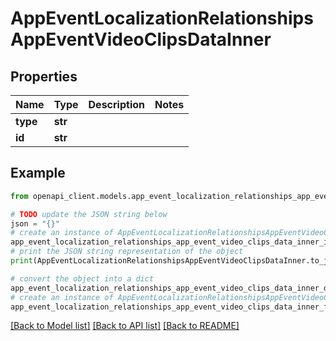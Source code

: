 # AppEventLocalizationRelationshipsAppEventVideoClipsDataInner


## Properties

Name | Type | Description | Notes
------------ | ------------- | ------------- | -------------
**type** | **str** |  | 
**id** | **str** |  | 

## Example

```python
from openapi_client.models.app_event_localization_relationships_app_event_video_clips_data_inner import AppEventLocalizationRelationshipsAppEventVideoClipsDataInner

# TODO update the JSON string below
json = "{}"
# create an instance of AppEventLocalizationRelationshipsAppEventVideoClipsDataInner from a JSON string
app_event_localization_relationships_app_event_video_clips_data_inner_instance = AppEventLocalizationRelationshipsAppEventVideoClipsDataInner.from_json(json)
# print the JSON string representation of the object
print(AppEventLocalizationRelationshipsAppEventVideoClipsDataInner.to_json())

# convert the object into a dict
app_event_localization_relationships_app_event_video_clips_data_inner_dict = app_event_localization_relationships_app_event_video_clips_data_inner_instance.to_dict()
# create an instance of AppEventLocalizationRelationshipsAppEventVideoClipsDataInner from a dict
app_event_localization_relationships_app_event_video_clips_data_inner_from_dict = AppEventLocalizationRelationshipsAppEventVideoClipsDataInner.from_dict(app_event_localization_relationships_app_event_video_clips_data_inner_dict)
```
[[Back to Model list]](../README.md#documentation-for-models) [[Back to API list]](../README.md#documentation-for-api-endpoints) [[Back to README]](../README.md)


